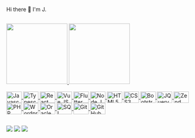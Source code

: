 Hi there 👋
I'm J.

##

<div>
  <a href="https://github.com/jhonatancelso" >
    <img height="160em" src="https://github-readme-stats.vercel.app/api?username=jhonatancelso&show_icons=true&theme=github_dark&include_all_commits=true&count_private=true" />
    <img height="160em" src="https://github-readme-stats.vercel.app/api/top-langs/?username=jhonatancelso&layout=compact&langs_count=16&theme=github_dark" />
</div>

<div style="display: inline_block"><br>
  <img align="center" alt="Javascript" height="30" width="40" src="https://cdn.jsdelivr.net/gh/devicons/devicon/icons/javascript/javascript-original.svg" />
  <img align="center" alt="Typescript" height="30" width="40" src="https://cdn.jsdelivr.net/gh/devicons/devicon/icons/typescript/typescript-original.svg" />
  <img align="center" alt="React" height="30" width="40" src="https://cdn.jsdelivr.net/gh/devicons/devicon/icons/react/react-original.svg" />
  <img align="center" alt="Vue.JS" height="30" width="40" src="https://cdn.jsdelivr.net/gh/devicons/devicon/icons/vuejs/vuejs-original.svg" />
  <img align="center" alt="Flutter" height="30" width="40" src="https://cdn.jsdelivr.net/gh/devicons/devicon/icons/flutter/flutter-original.svg" />
  <img align="center" alt="Node.JS" height="30" width="40" src="https://cdn.jsdelivr.net/gh/devicons/devicon/icons/nodejs/nodejs-original.svg" />
  <img align="center" alt="HTML5" height="30" width="40" src="https://cdn.jsdelivr.net/gh/devicons/devicon/icons/html5/html5-original.svg" />
  <img align="center" alt="CSS3" height="30" width="40" src="https://cdn.jsdelivr.net/gh/devicons/devicon/icons/css3/css3-original.svg" />
  <img align="center" alt="Bootstrap" height="30" width="40" src="https://cdn.jsdelivr.net/gh/devicons/devicon/icons/bootstrap/bootstrap-original.svg" />
  <img align="center" alt="JQuery" height="30" width="40" src="https://cdn.jsdelivr.net/gh/devicons/devicon/icons/jquery/jquery-original.svg" />
  <img align="center" alt="Zend Framework" height="30" width="40" src="https://cdn.jsdelivr.net/gh/devicons/devicon/icons/zend/zend-plain.svg" />
  <img align="center" alt="PHP" height="30" width="40" src="https://cdn.jsdelivr.net/gh/devicons/devicon/icons/php/php-original.svg" />
  <img align="center" alt="Wordpress" height="30" width="40" src="https://cdn.jsdelivr.net/gh/devicons/devicon/icons/wordpress/wordpress-original.svg" />
  <img align="center" alt="Oracle" height="30" width="40" src="https://cdn.jsdelivr.net/gh/devicons/devicon/icons/oracle/oracle-original.svg" />
  <img align="center" alt="SQL Server" height="30" width="40" src="https://cdn.jsdelivr.net/gh/devicons/devicon/icons/microsoftsqlserver/microsoftsqlserver-plain.svg" />
  <img align="center" alt="Git" height="30" width="40" src="https://cdn.jsdelivr.net/gh/devicons/devicon/icons/git/git-original.svg" />
  <img align="center" alt="GitHub" height="30" width="40" src="https://cdn.jsdelivr.net/gh/devicons/devicon/icons/github/github-original.svg" />
</div>

##

<div>
  <a href="https://www.linkedin.com/in/jhonatancelso/" target="_blank"><img src="https://img.shields.io/badge/-LinkedIn-%230077B5?style=for-the-badge&logo=linkedin&logoColor=white"></a>
  <a href="https://www.instagram.com/jhonatanrocha__/" target="_blank"><img src="https://img.shields.io/badge/-Instagram-%23E4405F?style=for-the-badge&logo=instagram&logoColor=white"></a>
  <a href="mailto:jhonatancelso@gmail.com" target="_blank"><img src="https://img.shields.io/badge/-Gmail-%23333?style=for-the-badge&logo=gmail&logoColor=white"></a>
</div>
